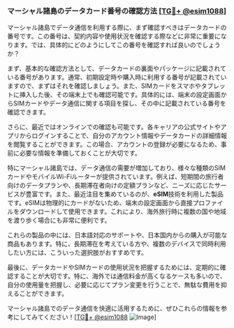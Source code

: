 ### マーシャル諸島のデータカード番号の確認方法 [[TG💪+ @esim1088](https://t.me/s/esim1088)]

マーシャル諸島でデータ通信を利用する際に、まず確認すべきはデータカードの番号です。この番号は、契約内容や使用状況を確認する際などに非常に重要になります。では、具体的にどのようにしてこの番号を確認すれば良いのでしょうか？

まず、基本的な確認方法として、データカードの裏面やパッケージに記載されている番号があります。通常、初期設定時や購入時に利用する番号が記載されていますので、まずはそれを確認しましょう。また、SIMカードをスマホやタブレットに挿入した後、その端末上でも確認可能です。具体的には、端末の設定画面からSIMカードやデータ通信に関する項目を探し、その中に記載されている番号を確認できます。

さらに、最近ではオンラインでの確認も可能です。各キャリアの公式サイトやアプリからログインすることで、自分のアカウント情報やデータカードの詳細情報を閲覧することができます。この場合、アカウントの登録が必要になるため、事前に必要な情報を準備しておくことが大切です。

特にマーシャル諸島では、データ通信の需要が増加しており、様々な種類のSIMカードやモバイルWi-Fiルーターが提供されています。例えば、短期間の旅行者向けのデータプランや、長期滞在者向けの定額プランなど、ニーズに応じたサービスが豊富です。また、最近注目を集めているのが、**eSIM**技術を利用した製品です。eSIMは物理的にカードがないため、端末の設定画面から直接プロファイルをダウンロードして使用できます。これにより、海外旅行時に複数の国や地域を渡り歩く場合にも非常に便利です。

これらの製品の中には、日本語対応のサポートや、日本国内からの購入が可能な商品もあります。特に、長期滞在を考えている方や、複数のデバイスで同時利用したい方には、こういった選択肢がおすすめです。

最後に、データカードやSIMカードの使用状況を把握するためには、定期的に確認することが大切です。特に、海外では通信料金が高くなるケースも多いので、自分の使用量を把握し、必要に応じてプラン変更を行うことで、無駄な費用を抑えることができます。

マーシャル諸島でのデータ通信を快適に活用するために、ぜひこれらの情報を参考にしてみてください！[[TG💪+ @esim1088](https://t.me/s/esim1088) ![Image](https://i.postimg.cc/Y0z9fWf4/image.png)]